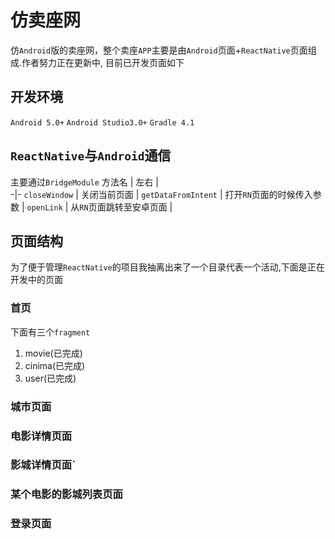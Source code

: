 # 仿卖座网
仿`Android`版的卖座网，整个卖座`APP`主要是由`Android`页面+`ReactNative`页面组成.作者努力正在更新中, 目前已开发页面如下


## 开发环境
`Android 5.0+`
`Android Studio3.0+`
`Gradle 4.1`

## `ReactNative`与`Android`通信
主要通过`BridgeModule`
方法名 | 左右 |    
-|-
`closeWindow` | 关闭当前页面 |
`getDataFromIntent` | 打开`RN`页面的时候传入参数 | 
`openLink` | 从`RN`页面跳转至安卓页面 | 


## 页面结构

为了便于管理`ReactNative`的项目我抽离出来了一个目录代表一个活动,下面是正在开发中的页面

### 首页
下面有三个`fragment`
1. movie(已完成)
2. cinima(已完成)
3. user(已完成)

### 城市页面

### 电影详情页面

### 影城详情页面`

### 某个电影的影城列表页面

### 登录页面





